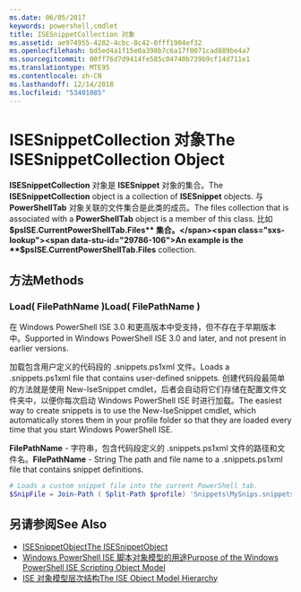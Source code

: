 ```yaml
---
ms.date: 06/05/2017
keywords: powershell,cmdlet
title: ISESnippetCollection 对象
ms.assetid: ae974955-4282-4cbc-8c42-0fff1904ef32
ms.openlocfilehash: bd5ed4a1f15e0a398b7c6a17f0071cad889be4a7
ms.sourcegitcommit: 00ff76d7d9414fe585c04740b739b9cf14d711e1
ms.translationtype: MTE95
ms.contentlocale: zh-CN
ms.lasthandoff: 12/14/2018
ms.locfileid: "53401085"
---
```

# <a name="the-isesnippetcollection-object"></a><span data-ttu-id="29786-103">ISESnippetCollection 对象</span><span class="sxs-lookup"><span data-stu-id="29786-103">The ISESnippetCollection Object</span></span>

<span data-ttu-id="29786-104">**ISESnippetCollection** 对象是 **ISESnippet** 对象的集合。</span><span class="sxs-lookup"><span data-stu-id="29786-104">The **ISESnippetCollection** object is a collection of **ISESnippet** objects.</span></span> <span data-ttu-id="29786-105">与 **PowerShellTab** 对象关联的文件集合是此类的成员。</span><span class="sxs-lookup"><span data-stu-id="29786-105">The files collection that is associated with a **PowerShellTab** object is a member of this class.</span></span> <span data-ttu-id="29786-106">比如 **$psISE.CurrentPowerShellTab.Files** 集合。</span><span class="sxs-lookup"><span data-stu-id="29786-106">An example is the **$psISE.CurrentPowerShellTab.Files** collection.</span></span>

## <a name="methods"></a><span data-ttu-id="29786-107">方法</span><span class="sxs-lookup"><span data-stu-id="29786-107">Methods</span></span>

### <a name="load-filepathname-"></a><span data-ttu-id="29786-108">Load\( FilePathName \)</span><span class="sxs-lookup"><span data-stu-id="29786-108">Load\( FilePathName \)</span></span>

<span data-ttu-id="29786-109">在 Windows PowerShell ISE 3.0 和更高版本中受支持，但不存在于早期版本中。</span><span class="sxs-lookup"><span data-stu-id="29786-109">Supported in Windows PowerShell ISE 3.0 and later, and not present in earlier versions.</span></span>

<span data-ttu-id="29786-110">加载包含用户定义的代码段的 .snippets.ps1xml 文件。</span><span class="sxs-lookup"><span data-stu-id="29786-110">Loads a .snippets.ps1xml file that contains user-defined snippets.</span></span> <span data-ttu-id="29786-111">创建代码段最简单的方法就是使用 New-IseSnippet cmdlet，后者会自动将它们存储在配置文件文件夹中，以便你每次启动 Windows PowerShell ISE 时进行加载。</span><span class="sxs-lookup"><span data-stu-id="29786-111">The easiest way to create snippets is to use the New-IseSnippet cmdlet, which automatically stores them in your profile folder so that they are loaded every time that you start Windows PowerShell ISE.</span></span>

<span data-ttu-id="29786-112">**FilePathName** - 字符串，包含代码段定义的 .snippets.ps1xml 文件的路径和文件名。</span><span class="sxs-lookup"><span data-stu-id="29786-112">**FilePathName** - String The path and file name to a .snippets.ps1xml file that contains snippet definitions.</span></span>

```powershell
# Loads a custom snippet file into the current PowerShell tab.
$SnipFile = Join-Path ( Split-Path $profile) 'Snippets\MySnips.snippets.ps1xml' $psISE.CurrentPowerShellTab.Snippets.Add($SnipPath)
```

## <a name="see-also"></a><span data-ttu-id="29786-113">另请参阅</span><span class="sxs-lookup"><span data-stu-id="29786-113">See Also</span></span>

- [<span data-ttu-id="29786-114">ISESnippetObject</span><span class="sxs-lookup"><span data-stu-id="29786-114">The ISESnippetObject</span></span>](The-ISESnippetObject.md)
- [<span data-ttu-id="29786-115">Windows PowerShell ISE 脚本对象模型的用途</span><span class="sxs-lookup"><span data-stu-id="29786-115">Purpose of the Windows PowerShell ISE Scripting Object Model</span></span>](Purpose-of-the-Windows-PowerShell-ISE-Scripting-Object-Model.md)
- [<span data-ttu-id="29786-116">ISE 对象模型层次结构</span><span class="sxs-lookup"><span data-stu-id="29786-116">The ISE Object Model Hierarchy</span></span>](The-ISE-Object-Model-Hierarchy.md)